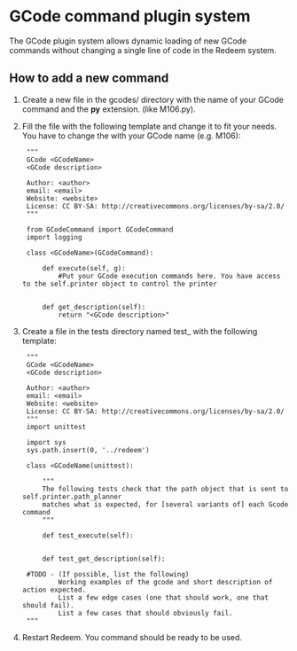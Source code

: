 GCode command plugin system
===========================

The GCode plugin system allows dynamic loading of new GCode commands without changing a single line of code in the Redeem system.

How to add a new command
------------------------

1. Create a new file in the gcodes/ directory with the name of your GCode command and the **py** extension. (like M106.py).
2. Fill the file with the following template and change it to fit your needs. You have to change the **<GCodeName>** with your GCode name (e.g. M106):

        """
        GCode <GCodeName>
        <GCode description>

        Author: <author>
        email: <email>
        Website: <website>
        License: CC BY-SA: http://creativecommons.org/licenses/by-sa/2.0/
        """

        from GCodeCommand import GCodeCommand
        import logging

        class <GCodeName>(GCodeCommand):

            def execute(self, g):
                #Put your GCode execution commands here. You have access to the self.printer object to control the printer


            def get_description(self):
                return "<GCode description>"

3. Create a file in the tests directory named test_<GCodeName> with the following template:

        """
        GCode <GCodeName>
        <GCode description>

        Author: <author>
        email: <email>
        Website: <website>
        License: CC BY-SA: http://creativecommons.org/licenses/by-sa/2.0/
        """
        import unittest

        import sys
        sys.path.insert(0, '../redeem')
        
        class <GCodeName(unittest):
        
            """
            The following tests check that the path object that is sent to self.printer.path_planner
            matches what is expected, for [several variants of] each Gcode command
            """
        
            def test_execute(self):
        
        
            def test_get_description(self):
                
        #TODO - (If possible, list the following)
                Working examples of the gcode and short description of action expected.
                List a few edge cases (one that should work, one that should fail).
                List a few cases that should obviously fail.
        """
                

4. Restart Redeem. You command should be ready to be used.

